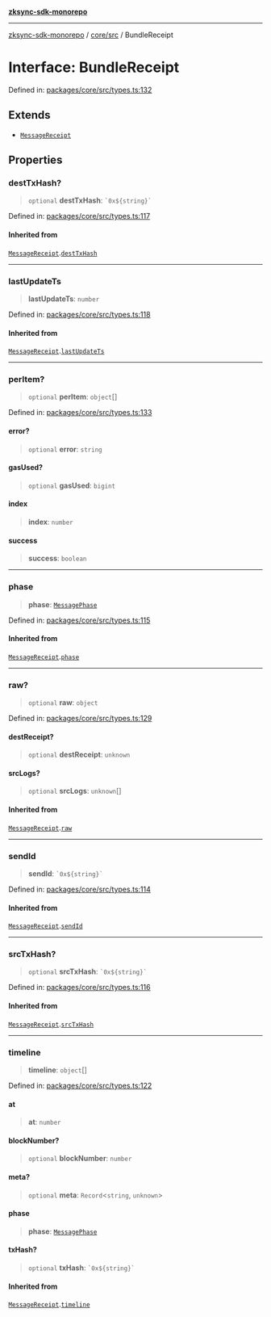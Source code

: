 [**zksync-sdk-monorepo**](../../../README.md)

---

[zksync-sdk-monorepo](../../../README.md) / [core/src](../README.md) / BundleReceipt

# Interface: BundleReceipt

Defined in: [packages/core/src/types.ts:132](https://github.com/dutterbutter/zksync-sdk/blob/128d557933eb10f01edd78c0b3392137ca480daf/packages/core/src/types.ts#L132)

## Extends

- [`MessageReceipt`](MessageReceipt.md)

## Properties

### destTxHash?

> `optional` **destTxHash**: `` `0x${string}` ``

Defined in: [packages/core/src/types.ts:117](https://github.com/dutterbutter/zksync-sdk/blob/128d557933eb10f01edd78c0b3392137ca480daf/packages/core/src/types.ts#L117)

#### Inherited from

[`MessageReceipt`](MessageReceipt.md).[`destTxHash`](MessageReceipt.md#desttxhash)

---

### lastUpdateTs

> **lastUpdateTs**: `number`

Defined in: [packages/core/src/types.ts:118](https://github.com/dutterbutter/zksync-sdk/blob/128d557933eb10f01edd78c0b3392137ca480daf/packages/core/src/types.ts#L118)

#### Inherited from

[`MessageReceipt`](MessageReceipt.md).[`lastUpdateTs`](MessageReceipt.md#lastupdatets)

---

### perItem?

> `optional` **perItem**: `object`[]

Defined in: [packages/core/src/types.ts:133](https://github.com/dutterbutter/zksync-sdk/blob/128d557933eb10f01edd78c0b3392137ca480daf/packages/core/src/types.ts#L133)

#### error?

> `optional` **error**: `string`

#### gasUsed?

> `optional` **gasUsed**: `bigint`

#### index

> **index**: `number`

#### success

> **success**: `boolean`

---

### phase

> **phase**: [`MessagePhase`](../type-aliases/MessagePhase.md)

Defined in: [packages/core/src/types.ts:115](https://github.com/dutterbutter/zksync-sdk/blob/128d557933eb10f01edd78c0b3392137ca480daf/packages/core/src/types.ts#L115)

#### Inherited from

[`MessageReceipt`](MessageReceipt.md).[`phase`](MessageReceipt.md#phase)

---

### raw?

> `optional` **raw**: `object`

Defined in: [packages/core/src/types.ts:129](https://github.com/dutterbutter/zksync-sdk/blob/128d557933eb10f01edd78c0b3392137ca480daf/packages/core/src/types.ts#L129)

#### destReceipt?

> `optional` **destReceipt**: `unknown`

#### srcLogs?

> `optional` **srcLogs**: `unknown`[]

#### Inherited from

[`MessageReceipt`](MessageReceipt.md).[`raw`](MessageReceipt.md#raw)

---

### sendId

> **sendId**: `` `0x${string}` ``

Defined in: [packages/core/src/types.ts:114](https://github.com/dutterbutter/zksync-sdk/blob/128d557933eb10f01edd78c0b3392137ca480daf/packages/core/src/types.ts#L114)

#### Inherited from

[`MessageReceipt`](MessageReceipt.md).[`sendId`](MessageReceipt.md#sendid)

---

### srcTxHash?

> `optional` **srcTxHash**: `` `0x${string}` ``

Defined in: [packages/core/src/types.ts:116](https://github.com/dutterbutter/zksync-sdk/blob/128d557933eb10f01edd78c0b3392137ca480daf/packages/core/src/types.ts#L116)

#### Inherited from

[`MessageReceipt`](MessageReceipt.md).[`srcTxHash`](MessageReceipt.md#srctxhash)

---

### timeline

> **timeline**: `object`[]

Defined in: [packages/core/src/types.ts:122](https://github.com/dutterbutter/zksync-sdk/blob/128d557933eb10f01edd78c0b3392137ca480daf/packages/core/src/types.ts#L122)

#### at

> **at**: `number`

#### blockNumber?

> `optional` **blockNumber**: `number`

#### meta?

> `optional` **meta**: `Record`\<`string`, `unknown`\>

#### phase

> **phase**: [`MessagePhase`](../type-aliases/MessagePhase.md)

#### txHash?

> `optional` **txHash**: `` `0x${string}` ``

#### Inherited from

[`MessageReceipt`](MessageReceipt.md).[`timeline`](MessageReceipt.md#timeline)
